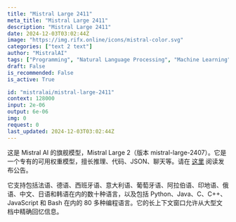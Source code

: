 ```yaml
---
title: "Mistral Large 2411"
meta_title: "Mistral Large 2411"
description: "Mistral Large 2411"
date: 2024-12-03T03:02:44Z
image: "https://img.rifx.online/icons/mistral-color.svg"
categories: ["text 2 text"]
author: "MistralAI"
tags: ["Programming", "Natural Language Processing", "Machine Learning", "Chatbots", "Generative AI"]
draft: False
is_recommended: False
is_active: True

id: "mistralai/mistral-large-2411"
context: 128000
input: 2e-06
output: 6e-06
img: 0
request: 0
last_updated: 2024-12-03T03:02:44Z
---
```


这是 Mistral AI 的旗舰模型，Mistral Large 2（版本 mistral-large-2407）。它是一个专有的可用权重模型，擅长推理、代码、JSON、聊天等。请在 [这里](https://mistral.ai/news/mistral-large-2407/) 阅读发布公告。

它支持包括法语、德语、西班牙语、意大利语、葡萄牙语、阿拉伯语、印地语、俄语、中文、日语和韩语在内的数十种语言，以及包括 Python、Java、C、C++、JavaScript 和 Bash 在内的 80 多种编程语言。它的长上下文窗口允许从大型文档中精确回忆信息。


